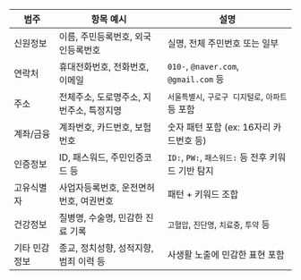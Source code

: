 
|범주|항목 예시|설명|
|---|---|---|
|신원정보|이름, 주민등록번호, 외국인등록번호|실명, 전체 주민번호 또는 일부|
|연락처|휴대전화번호, 전화번호, 이메일|`010-`, `@naver.com`, `@gmail.com` 등|
|주소|전체주소, 도로명주소, 지번주소, 특정지명|`서울특별시`, `구로구 디지털로`, `아파트` 등 포함|
|계좌/금융|계좌번호, 카드번호, 보험번호|숫자 패턴 포함 (ex: 16자리 카드번호 등)|
|인증정보|ID, 패스워드, 주민인증코드 등|`ID:`, `PW:`, `패스워드:` 등 전후 키워드 기반 탐지|
|고유식별자|사업자등록번호, 운전면허번호, 여권번호|패턴 + 키워드 조합|
|건강정보|질병명, 수술명, 민감한 진료 기록|`고혈압`, `진단명`, `치료중`, `투약` 등|
|기타 민감정보|종교, 정치성향, 성적지향, 범죄 이력 등|사생활 노출에 민감한 표현 포함|
